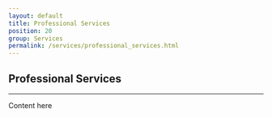 ```yaml
---
layout: default
title: Professional Services
position: 20
group: Services
permalink: /services/professional_services.html
---
```


## Professional Services
***

Content here